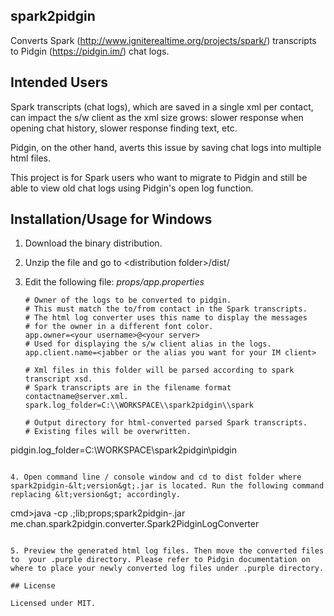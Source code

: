 ## spark2pidgin

Converts Spark (http://www.igniterealtime.org/projects/spark/) transcripts to Pidgin (https://pidgin.im/) chat logs.

## Intended Users

Spark transcripts (chat logs), which are saved in a single xml per contact, can impact the s/w client as the xml size grows: slower response when opening chat history, slower response finding text, etc.
<p>Pidgin, on the other hand, averts this issue by saving chat logs into multiple html files.
<p>This project is for Spark users who want to migrate to Pidgin and still be able to view old chat logs using Pidgin's open log function.

## Installation/Usage for Windows

1. Download the binary distribution.
2. Unzip the file and go to &lt;distribution folder&gt;/dist/
3. Edit the following file: *props/app.properties*

   ```
   # Owner of the logs to be converted to pidgin.
   # This must match the to/from contact in the Spark transcripts.
   # The html log converter uses this name to display the messages 
   # for the owner in a different font color.
   app.owner=<your username>@<your server>
   # Used for displaying the s/w client alias in the logs.
   app.client.name=<jabber or the alias you want for your IM client>

   # Xml files in this folder will be parsed according to spark transcript xsd.
   # Spark transcripts are in the filename format contactname@server.xml.
   spark.log_folder=C:\\WORKSPACE\\spark2pidgin\\spark
   
   # Output directory for html-converted parsed Spark transcripts.
   # Existing files will be overwritten.
pidgin.log_folder=C:\\WORKSPACE\\spark2pidgin\\pidgin
```

4. Open command line / console window and cd to dist folder where spark2pidgin-&lt;version&gt;.jar is located. Run the following command replacing &lt;version&gt; accordingly.

   ```
   cmd>java -cp .;lib;props;spark2pidgin-<version>.jar me.chan.spark2pidgin.converter.Spark2PidginLogConverter
   ```

5. Preview the generated html log files. Then move the converted files to  your .purple directory. Please refer to Pidgin documentation on where to place your newly converted log files under .purple directory.

## License

Licensed under MIT.
